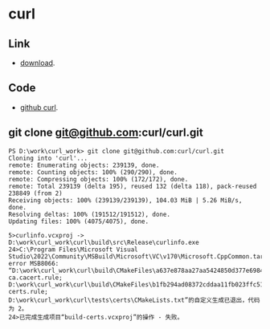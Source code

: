 # curl

## Link

-  [download](https://curl.se/download.html).

## Code

-  [github curl](https://github.com/curl/curl).

## git clone git@github.com:curl/curl.git
```
PS D:\work\curl_work> git clone git@github.com:curl/curl.git
Cloning into 'curl'...
remote: Enumerating objects: 239139, done.
remote: Counting objects: 100% (290/290), done.
remote: Compressing objects: 100% (172/172), done.
remote: Total 239139 (delta 195), reused 132 (delta 118), pack-reused 238849 (from 2)
Receiving objects: 100% (239139/239139), 104.03 MiB | 5.26 MiB/s, done.
Resolving deltas: 100% (191512/191512), done.
Updating files: 100% (4075/4075), done.
```


```
5>curlinfo.vcxproj -> D:\work\curl_work\curl\build\src\Release\curlinfo.exe
24>C:\Program Files\Microsoft Visual Studio\2022\Community\MSBuild\Microsoft\VC\v170\Microsoft.CppCommon.targets(254,5): 
error MSB8066: “D:\work\curl_work\curl\build\CMakeFiles\a637e878aa27aa5424850d377e698463\test-ca.cacert.rule;
D:\work\curl_work\curl\build\CMakeFiles\b1fb294ad08372cddaa11fb023ffc515\build-certs.rule;
D:\work\curl_work\curl\tests\certs\CMakeLists.txt”的自定义生成已退出，代码为 2。
24>已完成生成项目“build-certs.vcxproj”的操作 - 失败。
```